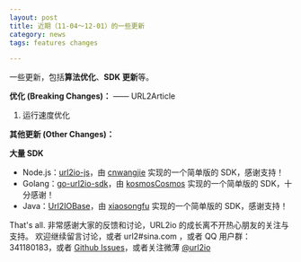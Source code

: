 ```yaml
---
layout: post
title: 近期（11-04～12-01）的一些更新
category: news
tags: features changes

---
```



一些更新，包括**算法优化**、**SDK 更新**等。

<!--more-->

**优化 (Breaking Changes)：** —— URL2Article

1. 运行速度优化

**其他更新 (Other Changes)：**

**大量 SDK**
<ul>
<li id="nodejs-sdk">Node.js：<a href="https://github.com/cnwangjie/url2io-js" target="_blank">url2io-js</a>，由 <a href="http://www.cnwangjie.com/" target="_blank">cnwangjie</a> 实现的一个简单版的 SDK，感谢支持！
</li>
<li id="go-sdk">Golang：<a href="https://github.com/kosmosCosmos/go-url2io-sdk" target="_blank">go-url2io-sdk</a>，由 <a href="https://github.com/kosmosCosmos" target="_blank">kosmosCosmos</a> 实现的一个简单版的 SDK，十分感谢！
</li>
<li id="java-sdk">Java：<a href="https://github.com/xiaosongfu/Url2IOBase" target="_blank">Url2IOBase</a>，由 <a href="https://github.com/xiaosongfu" target="_blank">xiaosongfu</a> 实现的一个简单版的 SDK，感谢支持！
</li>
</ul>

That's all. 非常感谢大家的反馈和讨论，URL2io 的成长离不开热心朋友的关注与支持。 欢迎继续留言讨论，或者 url2#sina.com ，或者 QQ 用户群： 341180183，或者 [Github Issues][issues]，或者关注微薄 [@url2io][weibo_url2io]


[v2ex]: https://www.v2ex.com/t/309948#;
[doc]: http://www.url2io.com/docs
[issues]: https://github.com/url2io/issues/issues
[weibo_url2io]:  https://weibo.com/url2io
